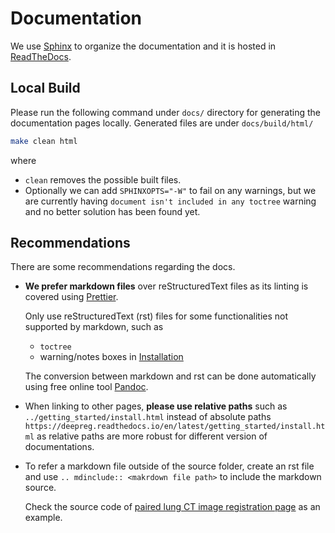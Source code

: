 # Documentation

We use [Sphinx](https://www.sphinx-doc.org/en/master/) to organize the documentation and
it is hosted in [ReadTheDocs](https://readthedocs.org/projects/deepreg/).

## Local Build

Please run the following command under `docs/` directory for generating the
documentation pages locally. Generated files are under `docs/build/html/`

```bash
make clean html
```

where

- `clean` removes the possible built files.
- Optionally we can add `SPHINXOPTS="-W"` to fail on any warnings, but we are currently
  having `document isn't included in any toctree` warning and no better solution has
  been found yet.

## Recommendations

There are some recommendations regarding the docs.

- **We prefer markdown files** over reStructuredText files as its linting is covered
  using [Prettier](https://prettier.io/).

  Only use reStructuredText (rst) files for some functionalities not supported by
  markdown, such as

  - `toctree`
  - warning/notes boxes in [Installation](../getting_started/install.html)

  The conversion between markdown and rst can be done automatically using free online
  tool [Pandoc](https://pandoc.org/try/).

- When linking to other pages, **please use relative paths** such as
  `../getting_started/install.html` instead of absolute paths
  `https://deepreg.readthedocs.io/en/latest/getting_started/install.html` as relative
  paths are more robust for different version of documentations.

- To refer a markdown file outside of the source folder, create an rst file and use
  `.. mdinclude:: <makrdown file path>` to include the markdown source.

  Check the source code of
  [paired lung CT image registration page](../demo/paired_ct_lung.html) as an example.
